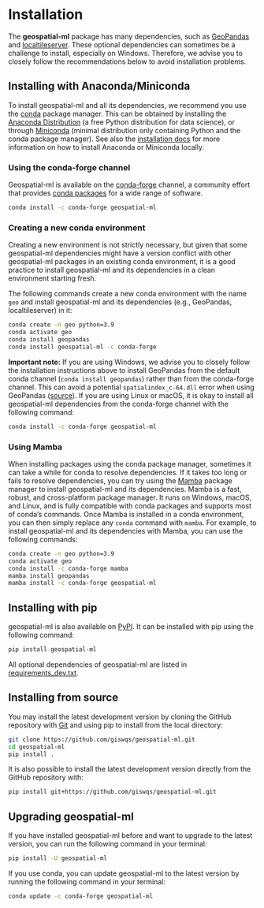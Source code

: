 # Installation

The **geospatial-ml** package has many dependencies, such as [GeoPandas](https://geopandas.org) and [localtileserver](https://github.com/banesullivan/localtileserver). These optional dependencies can sometimes be a challenge to install, especially on Windows. Therefore, we advise you to closely follow the recommendations below to avoid installation problems.

<!-- ## Video Tutorial

[![Introducing geospatial](images/thumbnail.png)](https://youtu.be/Y1xB7d2VbFY "Introducing geospatial") -->

## Installing with Anaconda/Miniconda

To install geospatial-ml and all its dependencies, we recommend you use the [conda](https://conda.io/en/latest) package manager. This can be obtained by installing the [Anaconda Distribution](https://www.anaconda.com/distribution) (a free Python distribution for data science), or through [Miniconda](https://docs.conda.io/en/latest/miniconda.html) (minimal distribution only containing Python and the conda package manager). See also the [installation docs](https://conda.io/docs/user-guide/install/download.html) for more information on how to install Anaconda or Miniconda locally.

### Using the conda-forge channel

Geospatial-ml is available on the [conda-forge](https://anaconda.org/conda-forge/geospatial-ml) channel, a community effort that provides [conda packages](https://conda-forge.org) for a wide range of software.

```bash
conda install -c conda-forge geospatial-ml
```

### Creating a new conda environment

Creating a new environment is not strictly necessary, but given that some geospatial-ml dependencies might have a version conflict with other geospatial-ml packages in an existing conda environment, it is a good practice to install geospatial-ml and its dependencies in a clean environment starting fresh.

The following commands create a new conda environment with the name `geo` and install geospatial-ml and its dependencies (e.g., GeoPandas, localtileserver) in it:

```bash
conda create -n geo python=3.9
conda activate geo
conda install geopandas
conda install geospatial-ml -c conda-forge
```

**Important note:** If you are using Windows, we advise you to closely follow the installation instructions above to install GeoPandas from the default conda channel (`conda install geopandas`) rather than from the conda-forge channel. This can avoid a potential `spatialindex_c-64.dll` error when using GeoPandas ([source](https://github.com/geopandas/geopandas/issues/1812)). If you are using Linux or macOS, it is okay to install all geospatial-ml dependencies from the conda-forge channel with the following command:

```bash
conda install -c conda-forge geospatial-ml
```

### Using Mamba

When installing packages using the conda package manager, sometimes it can take a while for conda to resolve dependencies. If it takes too long or fails to resolve dependencies, you can try using the [Mamba](https://mamba.readthedocs.io/en/latest) package manager to install geospatial-ml and its dependencies. Mamba is a fast, robust, and cross-platform package manager. It runs on Windows, macOS, and Linux, and is fully compatible with conda packages and supports most of conda’s commands. Once Mamba is installed in a conda environment, you can then simply replace any `conda` command with `mamba`. For example, to install geospatial-ml and its dependencies with Mamba, you can use the following commands:

```bash
conda create -n geo python=3.9
conda activate geo
conda install -c conda-forge mamba
mamba install geopandas
mamba install -c conda-forge geospatial-ml
```

## Installing with pip

geospatial-ml is also available on [PyPI](https://pypi.org/project/geospatial-ml). It can be installed with pip using the following command:

```bash
pip install geospatial-ml
```

All optional dependencies of geospatial-ml are listed in [requirements_dev.txt](https://github.com/giswqs/geospatial-ml/blob/master/requirements_dev.txt).

## Installing from source

You may install the latest development version by cloning the GitHub repository with [Git](https://git-scm.com) and using pip to install from the local directory:

```bash
git clone https://github.com/giswqs/geospatial-ml.git
cd geospatial-ml
pip install .
```

It is also possible to install the latest development version directly from the GitHub repository with:

```bash
pip install git+https://github.com/giswqs/geospatial-ml.git
```

## Upgrading geospatial-ml

If you have installed geospatial-ml before and want to upgrade to the latest version, you can run the following command in your terminal:

```bash
pip install -U geospatial-ml
```

If you use conda, you can update geospatial-ml to the latest version by running the following command in your terminal:

```bash
conda update -c conda-forge geospatial-ml
```

